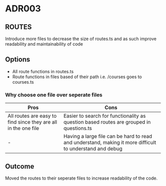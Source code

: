 # ADR003
## ROUTES
Introduce more files to decrease the size of routes.ts and as such improve readability and maintainability of code

## Options
- All route functions in routes.ts
- Route functions in files based of their path i.e. /courses goes to courses.ts
  
### Why choose one file over seperate files
| Pros | Cons |
|----|----|
| All routes are easy to find since they are all in the one file | Easier to search for functionality as question based routes are grouped in questions.ts |
| - | Having a large file can be hard to read and understand, making it more difficult to understand and debug |

## Outcome
Moved the routes to their seperate files to increase readability of the code.
